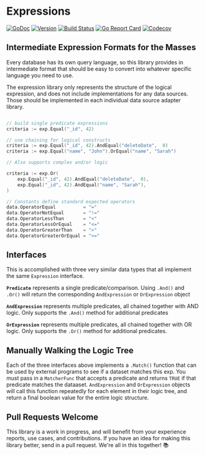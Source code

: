 # Expressions

[![GoDoc](https://img.shields.io/badge/go-documentation-blue.svg?style=flat-square)](http://pkg.go.dev/github.com/benpate/exp)
[![Version](https://img.shields.io/github/v/release/benpate/exp?include_prereleases&style=flat-square&color=brightgreen)](https://github.com/benpate/exp/releases)
[![Build Status](https://img.shields.io/github/actions/workflow/status/benpate/exp/go.yml?branch=main)](https://github.com/benpate/exp/actions/workflows/go.yml)
[![Go Report Card](https://goreportcard.com/badge/github.com/benpate/exp?style=flat-square)](https://goreportcard.com/report/github.com/benpate/exp)
[![Codecov](https://img.shields.io/codecov/c/github/benpate/exp.svg?style=flat-square)](https://codecov.io/gh/benpate/exp)

## Intermediate Expression Formats for the Masses

Every database has its own query language, so this library provides in intermediate format that should be easy to convert into whatever specific language you need to use.  

The expression library only represents the structure of the logical expression, and does not include implementations for any data sources.  Those should be implemented in each individual data source adapter library.

```go

// build single predicate expressions
criteria := exp.Equal("_id", 42)

// use chaining for logical constructs
criteria := exp.Equal("_id", 42).AndEqual("deleteDate",  0)
criteria := exp.Equal("name", "John").OrEqual("name", "Sarah")

// Also supports complex and/or logic

criteria := exp.Or(
    exp.Equal("_id", 42).AndEqual("deleteDate",  0),
    exp.Equal("_id", 42).AndEqual("name", "Sarah"),
)

// Constants define standard expected operators
data.OperatorEqual          = "="
data.OperatorNotEqual       = "!="
data.OperatorLessThan       = "<"
data.OperatorLessOrEqual    = "<="
data.OperatorGreaterThan    = ">"
data.OperatorGreaterOrEqual = ">="
```

## Interfaces

This is accomplished with three very similar data types that all implement the same `Expression` interface.

**`Predicate`** represents a single predicate/comparison.  Using `.And()` and `.Or()` will return the corresponding `AndExpression` or `OrExpression` object

**`AndExpression`** represents multiple predicates, all chained together with AND logic.  Only supports the `.And()` method for additional predicates

**`OrExpression`** represents multiple predicates, all chained together with OR logic.  Only supports the `.Or()` method for additional predicates.

## Manually Walking the Logic Tree

Each of the three interfaces above implements a `.Match()` function that can be used by external programs to see if a dataset matches this exp.  You must pass in a `MatcherFunc` that accepts a predicate and returns `TRUE` if that predicate matches the dataaset.  `AndExpression` and `OrExpression` objects will call this function repeatedly for each element in their logic tree, and return a final boolean value for the entire logic structure.

## Pull Requests Welcome

This library is a work in progress, and will benefit from your experience reports, use cases, and contributions.  If you have an idea for making this library better, send in a pull request.  We're all in this together! 📚
